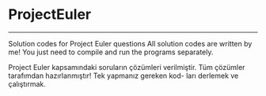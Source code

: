 # ProjectEuler
-----------------------------------------------------------------
Solution codes for Project Euler questions
All solution codes are written by me! You just need to compile 
and run the programs separately.

Project Euler kapsamındaki soruların çözümleri verilmiştir.
Tüm çözümler tarafımdan hazırlanmıştır! Tek yapmanız gereken kod-
ları derlemek ve çalıştırmak.

